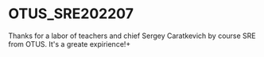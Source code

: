 # OTUS_SRE202207
Thanks for a labor of teachers and chief Sergey Caratkevich by course SRE from OTUS. It's a greate expirience!+
